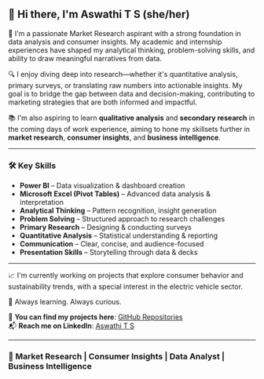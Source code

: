 ## 👋 Hi there, I'm Aswathi T S (she/her)

🎯 I'm a passionate Market Research aspirant with a strong foundation in data analysis and consumer insights. My academic and internship experiences have shaped my analytical thinking, problem-solving skills, and ability to draw meaningful narratives from data.

🔍 I enjoy diving deep into research—whether it's quantitative analysis, primary surveys, or translating raw numbers into actionable insights. My goal is to bridge the gap between data and decision-making, contributing to marketing strategies that are both informed and impactful.

📚 I'm also aspiring to learn **qualitative analysis** and **secondary research** in the coming days of work experience, aiming to hone my skillsets further in **market research**, **consumer insights**, and **business intelligence**.

---

### 🛠️ Key Skills
- **Power BI** – Data visualization & dashboard creation  
- **Microsoft Excel (Pivot Tables)** – Advanced data analysis & interpretation  
- **Analytical Thinking** – Pattern recognition, insight generation  
- **Problem Solving** – Structured approach to research challenges  
- **Primary Research** – Designing & conducting surveys  
- **Quantitative Analysis** – Statistical understanding & reporting  
- **Communication** – Clear, concise, and audience-focused  
- **Presentation Skills** – Storytelling through data & decks  

---

📈 I'm currently working on projects that explore consumer behavior and sustainability trends, with a special interest in the electric vehicle sector.

🌱 Always learning. Always curious.

📂 **You can find my projects here**: [GitHub Repositories](https://github.com/atsaswathi?tab=repositories)  
📬 **Reach me on LinkedIn**: [Aswathi T S](https://www.linkedin.com/in/aswathi-t-b8b14a20a)

---

### 🔎 Market Research | Consumer Insights | Data Analyst | Business Intelligence
